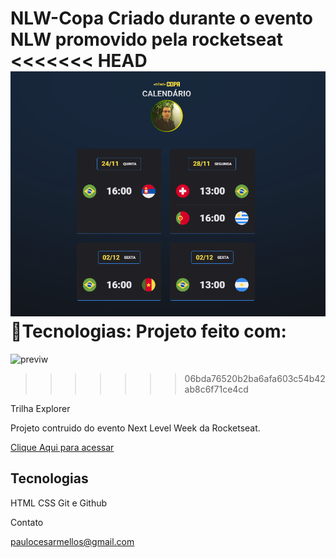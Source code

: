 NLW-Copa
Criado durante o evento NLW promovido pela rocketseat
<<<<<<< HEAD
<img src="./assets/nlw copa.png" alt="NLW"/>
🚀Tecnologias:
Projeto feito com:
=======

![previw](./.github/previw.png)

>>>>>>> 06bda76520b2ba6afa603c54b42ab8c6f71ce4cd

Trilha Explorer

Projeto contruido do evento Next Level Week da Rocketseat.

[Clique Aqui para acessar](https://paulomellos.github.io/NLW/)

## Tecnologias
HTML
CSS
Git e Github

Contato

paulocesarmellos@gmail.com
